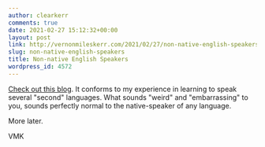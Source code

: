 ```yaml
---
author: clearkerr
comments: true
date: 2021-02-27 15:12:32+00:00
layout: post
link: http://vernonmileskerr.com/2021/02/27/non-native-english-speakers/
slug: non-native-english-speakers
title: Non-native English Speakers
wordpress_id: 4572
---
```





[Check out this blog](https://speakermentors.com/2014/04/12/post-2/).  It conforms to my experience in learning to speak several "second" languages.  What sounds "weird" and "embarrassing" to you, sounds perfectly normal to the native-speaker of any language.

























More later.







VMK



